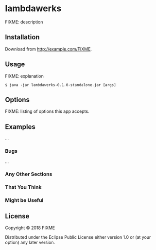 # lambdawerks

FIXME: description

## Installation

Download from http://example.com/FIXME.

## Usage

FIXME: explanation

    $ java -jar lambdawerks-0.1.0-standalone.jar [args]

## Options

FIXME: listing of options this app accepts.

## Examples

...

### Bugs

...

### Any Other Sections
### That You Think
### Might be Useful

## License

Copyright © 2018 FIXME

Distributed under the Eclipse Public License either version 1.0 or (at
your option) any later version.

